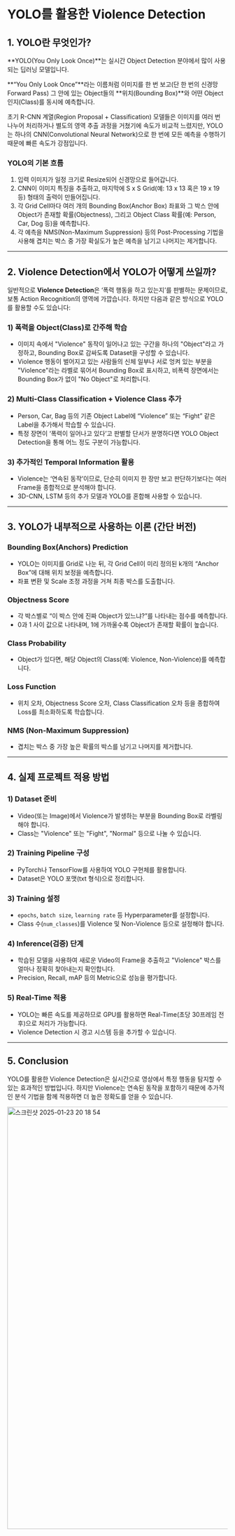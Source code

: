 # YOLO를 활용한 Violence Detection

## 1. YOLO란 무엇인가?

**YOLO(You Only Look Once)**는 실시간 Object Detection 분야에서 많이 사용되는 딥러닝 모델입니다.

**“You Only Look Once”**라는 이름처럼 이미지를 한 번 보고(단 한 번의 신경망 Forward Pass) 그 안에 있는 Object들의 **위치(Bounding Box)**와 어떤 Object인지(Class)를 동시에 예측합니다.

초기 R-CNN 계열(Region Proposal + Classification) 모델들은 이미지를 여러 번 나누어 처리하거나 별도의 영역 추출 과정을 거쳤기에 속도가 비교적 느렸지만, YOLO는 하나의 CNN(Convolutional Neural Network)으로 한 번에 모든 예측을 수행하기 때문에 빠른 속도가 강점입니다.

### YOLO의 기본 흐름

1. 입력 이미지가 일정 크기로 Resize되어 신경망으로 들어갑니다.
2. CNN이 이미지 특징을 추출하고, 마지막에 S x S Grid(예: 13 x 13 혹은 19 x 19 등) 형태의 출력이 만들어집니다.
3. 각 Grid Cell마다 여러 개의 Bounding Box(Anchor Box) 좌표와 그 박스 안에 Object가 존재할 확률(Objectness), 그리고 Object Class 확률(예: Person, Car, Dog 등)을 예측합니다.
4. 각 예측을 NMS(Non-Maximum Suppression) 등의 Post-Processing 기법을 사용해 겹치는 박스 중 가장 확실도가 높은 예측을 남기고 나머지는 제거합니다.

---

## 2. Violence Detection에서 YOLO가 어떻게 쓰일까?

일반적으로 **Violence Detection**은 ‘폭력 행동을 하고 있는지’를 판별하는 문제이므로, 보통 Action Recognition의 영역에 가깝습니다. 하지만 다음과 같은 방식으로 YOLO를 활용할 수도 있습니다:

### 1) 폭력을 Object(Class)로 간주해 학습

- 이미지 속에서 "Violence" 동작이 일어나고 있는 구간을 하나의 "Object"라고 가정하고, Bounding Box로 감싸도록 Dataset을 구성할 수 있습니다.
- Violence 행동이 벌어지고 있는 사람들의 신체 일부나 서로 엉켜 있는 부분을 "Violence"라는 라벨로 묶어서 Bounding Box로 표시하고, 비폭력 장면에서는 Bounding Box가 없이 "No Object"로 처리합니다.

### 2) Multi-Class Classification + Violence Class 추가

- Person, Car, Bag 등의 기존 Object Label에 “Violence” 또는 “Fight” 같은 Label을 추가해서 학습할 수 있습니다.
- 특정 장면이 ‘폭력이 일어나고 있다’고 판별할 단서가 분명하다면 YOLO Object Detection을 통해 어느 정도 구분이 가능합니다.

### 3) 추가적인 Temporal Information 활용

- Violence는 ‘연속된 동작’이므로, 단순히 이미지 한 장만 보고 판단하기보다는 여러 Frame을 종합적으로 분석해야 합니다.
- 3D-CNN, LSTM 등의 추가 모델과 YOLO를 혼합해 사용할 수 있습니다.

---

## 3. YOLO가 내부적으로 사용하는 이론 (간단 버전)

### Bounding Box(Anchors) Prediction

- YOLO는 이미지를 Grid로 나눈 뒤, 각 Grid Cell이 미리 정의된 k개의 “Anchor Box”에 대해 위치 보정을 예측합니다.
- 좌표 변환 및 Scale 조정 과정을 거쳐 최종 박스를 도출합니다.

### Objectness Score

- 각 박스별로 “이 박스 안에 진짜 Object가 있느냐?”를 나타내는 점수를 예측합니다.
- 0과 1 사이 값으로 나타내며, 1에 가까울수록 Object가 존재할 확률이 높습니다.

### Class Probability

- Object가 있다면, 해당 Object의 Class(예: Violence, Non-Violence)를 예측합니다.

### Loss Function

- 위치 오차, Objectness Score 오차, Class Classification 오차 등을 종합하여 Loss를 최소화하도록 학습합니다.

### NMS (Non-Maximum Suppression)

- 겹치는 박스 중 가장 높은 확률의 박스를 남기고 나머지를 제거합니다.

---

## 4. 실제 프로젝트 적용 방법

### 1) Dataset 준비

- Video(또는 Image)에서 Violence가 발생하는 부분을 Bounding Box로 라벨링해야 합니다.
- Class는 "Violence" 또는 "Fight", "Normal" 등으로 나눌 수 있습니다.

### 2) Training Pipeline 구성

- PyTorch나 TensorFlow를 사용하여 YOLO 구현체를 활용합니다.
- Dataset은 YOLO 포맷(txt 형식)으로 정리합니다.

### 3) Training 설정

- `epochs`, `batch size`, `learning rate` 등 Hyperparameter를 설정합니다.
- Class 수(`num_classes`)를 Violence 및 Non-Violence 등으로 설정해야 합니다.

### 4) Inference(검증) 단계

- 학습된 모델을 사용하여 새로운 Video의 Frame을 추출하고 "Violence" 박스를 얼마나 정확히 찾아내는지 확인합니다.
- Precision, Recall, mAP 등의 Metric으로 성능을 평가합니다.

### 5) Real-Time 적용

- YOLO는 빠른 속도를 제공하므로 GPU를 활용하면 Real-Time(초당 30프레임 전후)으로 처리가 가능합니다.
- Violence Detection 시 경고 시스템 등을 추가할 수 있습니다.

---
## 5. Conclusion

YOLO를 활용한 Violence Detection은 실시간으로 영상에서 특정 행동을 탐지할 수 있는 효과적인 방법입니다. 하지만 Violence는 연속된 동작을 포함하기 때문에 추가적인 분석 기법을 함께 적용하면 더 높은 정확도를 얻을 수 있습니다.

<img width="963" alt="스크린샷 2025-01-23 20 18 54" src="https://github.com/user-attachments/assets/7ffe2374-2fff-4b5a-8713-ecf867735b91" />




